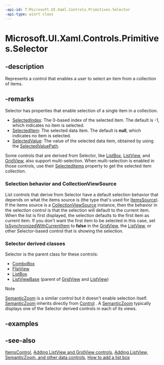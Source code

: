 ```yaml
---
-api-id: T:Microsoft.UI.Xaml.Controls.Primitives.Selector
-api-type: winrt class
---
```


<!-- Class syntax.
public class Selector : Windows.UI.Xaml.Controls.ItemsControl, Windows.UI.Xaml.Controls.Primitives.ISelector
-->

# Microsoft.UI.Xaml.Controls.Primitives.Selector

## -description
Represents a control that enables a user to select an item from a collection of items.

## -remarks

Selector has properties that enable selection of a single item in a collection.

- [SelectedIndex](selector_selectedindex.md): The 0-based index of the selected item. The default is -1, which indicates no item is selected.
- [SelectedItem](selector_selecteditem.md): The selected data item. The default is **null**, which indicates no item is selected.
- [SelectedValue](selector_selectedindex.md): The value of the selected data item, obtained by using the [SelectedValuePath](selector_selectedvaluepath.md).

Some controls that are derived from Selector, like [ListBox](../microsoft.ui.xaml.controls/listbox.md), [ListView](../microsoft.ui.xaml.controls/listview.md), and [GridView](../microsoft.ui.xaml.controls/gridview.md), also support multi-selection. When multi-selection is enabled in those controls, use their [SelectedItems](../microsoft.ui.xaml.controls/listviewbase_selecteditems.md) property to get the selected item collection.

### Selection behavior and CollectionViewSource

List controls that derive from Selector have a default selection behavior that depends on what the items source is (the type that's used for [ItemsSource](../microsoft.ui.xaml.controls/itemscontrol_itemssource.md)). If the items source is a [CollectionViewSource](../microsoft.ui.xaml.data/collectionviewsource.md) instance, then the behavior in the selection control is that the selection will default to the current item. When the list is first displayed, the selection defaults to the first item as current item. If you don't want the first item to be selected in this case, set [IsSynchronizedWithCurrentItem](selector_issynchronizedwithcurrentitem.md) to **false** in the [GridView](../microsoft.ui.xaml.controls/gridview.md), the [ListView](../microsoft.ui.xaml.controls/listview.md), or other Selector-based control that is showing the selection.

### **Selector** derived classes

Selector is the parent class for these controls:
+ [ComboBox](../microsoft.ui.xaml.controls/combobox.md)
+ [FlipView](../microsoft.ui.xaml.controls/flipview.md)
+ [ListBox](../microsoft.ui.xaml.controls/listbox.md)
+ [ListViewBase](../microsoft.ui.xaml.controls/listviewbase.md) (parent of [GridView](../microsoft.ui.xaml.controls/gridview.md) and [ListView](../microsoft.ui.xaml.controls/listview.md))


> [!NOTE]
> [SemanticZoom](../microsoft.ui.xaml.controls/semanticzoom.md) is a similar control but it doesn't enable selection itself. [SemanticZoom](../microsoft.ui.xaml.controls/semanticzoom.md) inherits directly from [Control](../microsoft.ui.xaml.controls/control.md) . A [SemanticZoom](../microsoft.ui.xaml.controls/semanticzoom.md) typically displays one of the Selector derived controls in each of its views.

## -examples

## -see-also
[ItemsControl](../microsoft.ui.xaml.controls/itemscontrol.md), [Adding ListView and GridView controls](/previous-versions/windows/apps/hh780618(v=win.10)), [Adding ListView, SemanticZoom, and other data controls](/previous-versions/windows/apps/hh780615(v=win.10)), [How to add a list box](/previous-versions/windows/apps/hh868196(v=win.10))
